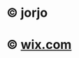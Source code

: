 # © <a herf="https://github.com/jorjo19fe">jorjo</a>
# © <a href="wix.com"><storng>wix.com</strong></a>
